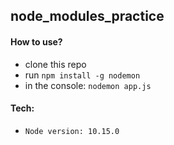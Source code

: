 ## node_modules_practice



#### How to use?

- clone this repo
- run `npm install -g nodemon`
- in the console: `nodemon app.js`

#### Tech:

- `Node version: 10.15.0`

